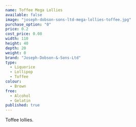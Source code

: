 ```yaml
---
name: Toffee Mega Lollies
available: false
image: "joseph-dobson-sons-ltd-mega-lollies-toffee.jpg"
purchase_option: "0"
price: 0.2
cost_price: 0.08
width: 110
height: 40
depth: 20
weight: 0
brand: "Joseph-Dobson-&-Sons-Ltd"
type: 
  - Liquorice
  - Lollipop
  - Toffee
colour: 
  - Brown
free: 
  - Alcohol
  - Gelatin
published: true
---
```

Toffee lollies.
